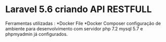 # Laravel 5.6 criando API RESTFULL

Ferramentas utilizadas :
*Docker File 
*Docker Composer  configuração de ambiente para desenvolvimento com servidor php 7.2 mysql 5.7 e phpmyadmin já configurados.